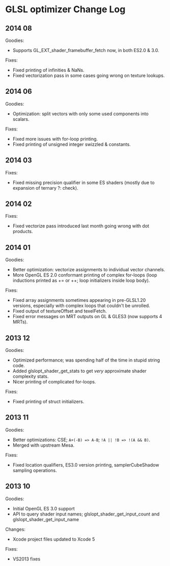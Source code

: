 GLSL optimizer Change Log
=========================

2014 08
-------

Goodies:

* Supports GL_EXT_shader_framebuffer_fetch now, in both ES2.0 & 3.0.

Fixes:

* Fixed printing of infinities & NaNs.
* Fixed vectorization pass in some cases going wrong on texture lookups.


2014 06
-------

Goodies:

* Optimization: split vectors with only some used components into scalars.

Fixes:

* Fixed more issues with for-loop printing.
* Fixed printing of unsigned integer swizzled & constants.

2014 03
-------

Fixes:

* Fixed missing precision qualifier in some ES shaders (mostly due to expansion of ternary ?: check).

2014 02
-------

Fixes:

* Fixed vectorize pass introduced last month going wrong with dot products.

2014 01
-------

Goodies:

* Better optimization: vectorize assignments to individual vector channels.
* More OpenGL ES 2.0 conformant printing of complex for-loops (loop inductions printed
  as += or ++; loop initializers inside loop body).

Fixes:

* Fixed array assignments sometimes appearing in pre-GLSL1.20 versions, especially with
  complex loops that couldn't be unrolled.
* Fixed output of textureOffset and texelFetch.
* Fixed error messages on MRT outputs on GL & GLES3 (now supports 4 MRTs).

2013 12
-------

Goodies:

* Optimized performance; was spending half of the time in stupid string code.
* Added glslopt_shader_get_stats to get *very* approximate shader complexity stats.
* Nicer printing of complicated for-loops.

Fixes:

* Fixed printing of struct initializers.


2013 11
-------

Goodies:

* Better optimizations: CSE; `A+(-B) => A-B`; `!A || !B => !(A && B)`.
* Merged with upstream Mesa.

Fixes:

* Fixed location qualifiers, ES3.0 version printing, samplerCubeShadow sampling operations.


2013 10
-------

Goodies:

* Initial OpenGL ES 3.0 support
* API to query shader input names; glslopt_shader_get_input_count and glslopt_shader_get_input_name

Changes:

* Xcode project files updated to Xcode 5

Fixes:

* VS2013 fixes
